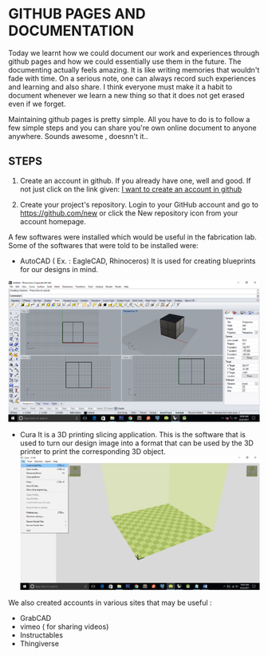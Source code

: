 # GITHUB PAGES AND DOCUMENTATION 

Today we learnt how we could document our work and experiences through github pages and how we could essentially use them in the future. The documenting actually feels amazing. It is like writing memories that wouldn't fade with time. On a serious note, one can always record such experiences and learning and also share. I think everyone must make it a habit to document whenever we learn a new thing so that it does not get erased even if we forget.

Maintaining github pages is pretty simple. All you have to do is to follow a few simple steps and you can share you're own online document to anyone anywhere. Sounds awesome , doesnn't it..

## STEPS

1. Create an account in github. If you already have one, well and good. If not just click on the link given:
[I want to create an account in github](https://github.com/join?source=header-home)

2. Create your project's repository. Login to your GitHub account and go to https://github.com/new or click the New repository icon from your account homepage.





A few softwares were installed which would be useful in the fabrication lab. Some of the softwares that were told to be installed were:

* AutoCAD ( Ex. : EagleCAD, Rhinoceros)
It is used for creating blueprints for our designs in mind.

![FABLAB class](/images/autocad1.png)
* Cura 
It is a 3D printing slicing application. This is the software that is used to turn our design image into a format that can be used by the 3D printer to print the corresponding 3D object. 
![FABLAB class](/images/curascreen1.png)


We also created accounts in various sites that may be useful :
* GrabCAD
* vimeo ( for sharing videos)
* Instructables
* Thingiverse
